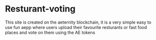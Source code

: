 # Resturant-voting
This site is created on the aeternity blockchain, it is a very simple easy to use fun aepp where users upload their favourite resturants or fast food places and vote on them using the AE tokens
